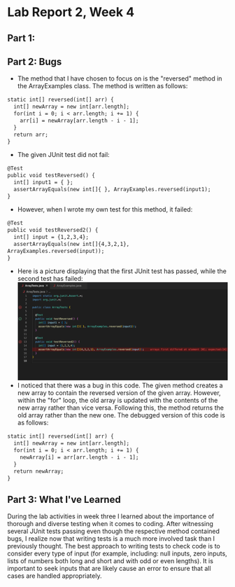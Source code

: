 # Lab Report 2, Week 4

## Part 1: 



## Part 2: Bugs
* The method that I have chosen to focus on is the "reversed" method in the ArrayExamples class.
The method is written as follows: 
```
static int[] reversed(int[] arr) {
  int[] newArray = new int[arr.length];
  for(int i = 0; i < arr.length; i += 1) {
    arr[i] = newArray[arr.length - i - 1];
  }
  return arr;
}
```
* The given JUnit test did not fail:
```
@Test
public void testReversed() {
  int[] input1 = { };
  assertArrayEquals(new int[]{ }, ArrayExamples.reversed(input1);
}
```
* However, when I wrote my own test for this method, it failed:
```
@Test
public void testReversed2() {
  int[] input = {1,2,3,4};
  assertArrayEquals(new int[]{4,3,2,1}, ArrayExamples.reversed(input));
}
```
* Here is a picture displaying that the first JUnit test has passed, while the second test has failed:
![Image](TestReversed.png)
* I noticed that there was a bug in this code. The given method creates a new array to contain
the reversed version of the given array. However, within the "for" loop, the old array is updated with the contents of the new array rather than vice versa. Following this, the method returns the old array rather than the new one. The debugged version of this code is as follows:
```
static int[] reversed(int[] arr) {
  int[] newArray = new int[arr.length];
  for(int i = 0; i < arr.length; i += 1) {
    newArray[i] = arr[arr.length - i - 1];
  }
  return newArray;
}
```

## Part 3: What I've Learned
During the lab activities in week three I learned about the importance of thorough and diverse testing when it comes to coding. After witnessing several JUnit tests passing even though the respective method contained bugs, I realize now that writing tests is a much more involved task than I previously thought. The best approach to writing tests to check code is to consider every type of input (for example, including: null inputs, zero inputs, lists of numbers both long and short and with odd or even lengths). It is important to seek inputs that are likely cause an error to ensure that all cases are handled appropriately. 
